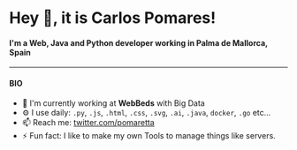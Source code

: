 <h1> Hey 👋, it is Carlos Pomares!</h1>

#### I'm a Web, Java and Python developer working in Palma de Mallorca, Spain

---

#### **BIO**

- 🏢 I'm currently working at **WebBeds** with Big Data
- ⚙️ I use daily: `.py`, `.js`, `.html`, `.css`, `.svg`, `.ai`, `.java`, `docker`, `.go` etc...
- 📫 Reach me: [twitter.com/pomaretta](https://twitter.com/pomaretta)
- ⚡️ Fun fact: I like to make my own Tools to manage things like servers.

<!-- **GitHub Metrics** <img src="https://media.giphy.com/media/xUPGcGO8JJLMfEhYis/giphy.gif" width="15px" style="margin: 0 5px">

** **
<img align="center" src="https://github-readme-streak-stats.herokuapp.com/?user=pomaretta&count_private=true&theme=algolia" alt="pomaretta" />
-->
